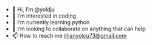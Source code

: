 - 👋 Hi, I’m @yoldju
- 👀 I’m interested in coding
- 🌱 I’m currently learning python
- 💞️ I’m looking to collaborate on anything that can help
- 📫 How to reach me ilhanyolcu73@gmail.com

<!---
yoldju/yoldju is a ✨ special ✨ repository because its `README.md` (this file) appears on your GitHub profile.
You can click the Preview link to take a look at your changes.
--->
